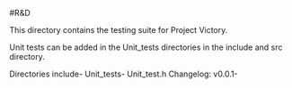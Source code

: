 #R&D

This directory contains the testing suite for Project Victory.

Unit tests can be added in the Unit_tests directories in the include and src directory.

Directories
    include-
        Unit_tests-
            Unit_test.h
                Changelog: 
                v0.0.1-